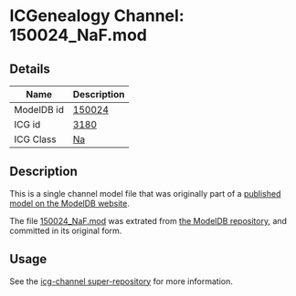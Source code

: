 # ICGenealogy Channel: 150024\_NaF.mod

## Details

Name | Description
---- | -----------
ModelDB id | [150024](http://senselab.med.yale.edu/ModelDB/ShowModel.cshtml?model=150024)
ICG id | [3180](http://icg.neurotheory.ox.ac.uk/channels/2/3180)
ICG Class | [Na](http://icg.neurotheory.ox.ac.uk/channels/2)

## Description

This is a single channel model file that was originally part of a [published model on the ModelDB website](http://senselab.med.yale.edu/mModelDB/ShowModel.cshtml?model=150024).

The file [150024\_NaF.mod](150024_NaF.mod) was extrated from [the ModelDB repository](http://senselab.med.yale.edu/ModelDB/ShowModel.cshtml?model=150024), and committed in its original form.

## Usage

See the [icg-channel super-repository](https://github.com/icgenealogy/icg-channels) for more information.